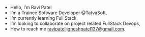 -  Hello, I’m Ravi Patel
-  I’m a Trainee Software Developer @TatvaSoft,
-  I’m currently learning Full Stack,
-  I’m looking to collaborate on project related FullStack Devops,
-  How to reach me ravipateljigneshpatel137@gmail.com.
